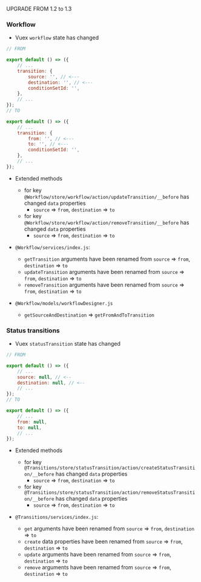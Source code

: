 UPGRADE FROM 1.2 to 1.3

### Workflow

- Vuex `workflow` state has changed 

```javascript
// FROM

export default () => ({
    // ...
    transition: {
        source: '', // <---
        destination: '', // <---
        conditionSetId: '',
    },
    // ...
});
// TO

export default () => ({
    // ...
    transition: {
        from: '', // <---
        to: '', // <---
        conditionSetId: '',
    },
    // ...
});
```

- Extended methods
  - for key `@Workflow/store/workflow/action/updateTransition/__before` has changed `data` properties
    - `source` => `from`, `destination` => `to`
  - for key `@Workflow/store/workflow/action/removeTransition/__before` has changed `data` properties
    - `source` => `from`, `destination` => `to`

- `@Workflow/services/index.js`:
  - `getTransition` arguments have been renamed from `source` => `from`, `destination` => `to`
  - `updateTransition` arguments have been renamed from `source` => `from`, `destination` => `to`
  - `removeTransition` arguments have been renamed from `source` => `from`, `destination` => `to`

- `@Workflow/models/workflowDesigner.js`
  - `getSourceAndDestination` => `getFromAndToTransition`

### Status transitions

- Vuex `statusTransition` state has changed 

```javascript
// FROM

export default () => ({
    // ...
    source: null, // <--
    destination: null, // <--
    // ...
});
// TO

export default () => ({
    // ...
    from: null,
    to: null,
    // ...
});
```

- Extended methods
  - for key `@Transitions/store/statusTransition/action/createStatusTransition/__before` has changed `data` properties
    - `source` => `from`, `destination` => `to`
  - for key `@Transitions/store/statusTransition/action/removeStatusTransition/__before` has changed `data` properties
    - `source` => `from`, `destination` => `to`

- `@Transitions/services/index.js`:
  - `get` arguments have been renamed from `source` => `from`, `destination` => `to`
  - `create` data properties have been renamed from `source` => `from`, `destination` => `to`
  - `update` arguments have been renamed from `source` => `from`, `destination` => `to`
  - `remove` arguments have been renamed from `source` => `from`, `destination` => `to`
